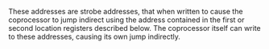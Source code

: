 These addresses are strobe addresses, that when written to cause the
coprocessor to jump indirect using the address contained in the
first or second location registers described below. The coprocessor itself
can write to these addresses, causing its own jump indirectly.